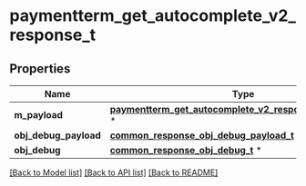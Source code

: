 # paymentterm_get_autocomplete_v2_response_t

## Properties
Name | Type | Description | Notes
------------ | ------------- | ------------- | -------------
**m_payload** | [**paymentterm_get_autocomplete_v2_response_m_payload_t**](paymentterm_get_autocomplete_v2_response_m_payload.md) \* |  | 
**obj_debug_payload** | [**common_response_obj_debug_payload_t**](common_response_obj_debug_payload.md) \* |  | [optional] 
**obj_debug** | [**common_response_obj_debug_t**](common_response_obj_debug.md) \* |  | [optional] 

[[Back to Model list]](../README.md#documentation-for-models) [[Back to API list]](../README.md#documentation-for-api-endpoints) [[Back to README]](../README.md)


